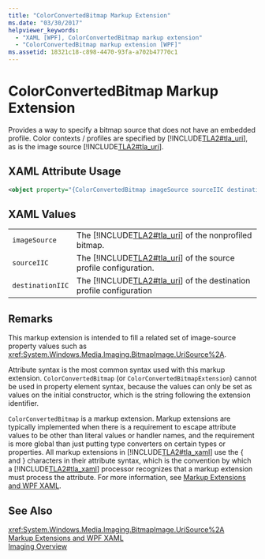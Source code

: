 ```yaml
---
title: "ColorConvertedBitmap Markup Extension"
ms.date: "03/30/2017"
helpviewer_keywords: 
  - "XAML [WPF], ColorConvertedBitmap markup extension"
  - "ColorConvertedBitmap markup extension [WPF]"
ms.assetid: 18321c18-c898-4470-93fa-a702b47770c1
---
```

# ColorConvertedBitmap Markup Extension
Provides a way to specify a bitmap source that does not have an embedded profile. Color contexts / profiles are specified by [!INCLUDE[TLA2#tla_uri](../../../../includes/tla2sharptla-uri-md.md)], as is the image source [!INCLUDE[TLA2#tla_uri](../../../../includes/tla2sharptla-uri-md.md)].  

## XAML Attribute Usage  

```xml  
<object property="{ColorConvertedBitmap imageSource sourceIIC destinationIIC}" .../>  
```  

## XAML Values  


|                  |                                                                                                                    |
|------------------|--------------------------------------------------------------------------------------------------------------------|
|  `imageSource`   |        The [!INCLUDE[TLA2#tla_uri](../../../../includes/tla2sharptla-uri-md.md)] of the nonprofiled bitmap.        |
|   `sourceIIC`    |   The [!INCLUDE[TLA2#tla_uri](../../../../includes/tla2sharptla-uri-md.md)] of the source profile configuration.   |
| `destinationIIC` | The [!INCLUDE[TLA2#tla_uri](../../../../includes/tla2sharptla-uri-md.md)] of the destination profile configuration |

## Remarks  
 This markup extension is intended to fill a related set of image-source property values such as <xref:System.Windows.Media.Imaging.BitmapImage.UriSource%2A>.  

 Attribute syntax is the most common syntax used with this markup extension. `ColorConvertedBitmap` (or `ColorConvertedBitmapExtension`) cannot be used in property element syntax, because the values can only be set as values on the initial constructor, which is the string following the extension identifier.  

 `ColorConvertedBitmap` is a markup extension. Markup extensions are typically implemented when there is a requirement to escape attribute values to be other than literal values or handler names, and the requirement is more global than just putting type converters on certain types or properties. All markup extensions in [!INCLUDE[TLA2#tla_xaml](../../../../includes/tla2sharptla-xaml-md.md)] use the { and } characters in their attribute syntax, which is the convention by which a [!INCLUDE[TLA2#tla_xaml](../../../../includes/tla2sharptla-xaml-md.md)] processor recognizes that a markup extension must process the attribute. For more information, see [Markup Extensions and WPF XAML](../../../../docs/framework/wpf/advanced/markup-extensions-and-wpf-xaml.md).  

## See Also  
 <xref:System.Windows.Media.Imaging.BitmapImage.UriSource%2A>  
 [Markup Extensions and WPF XAML](../../../../docs/framework/wpf/advanced/markup-extensions-and-wpf-xaml.md)  
 [Imaging Overview](../../../../docs/framework/wpf/graphics-multimedia/imaging-overview.md)
